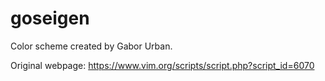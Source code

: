 # goseigen
Color scheme created by Gabor Urban.

Original webpage:
https://www.vim.org/scripts/script.php?script_id=6070
